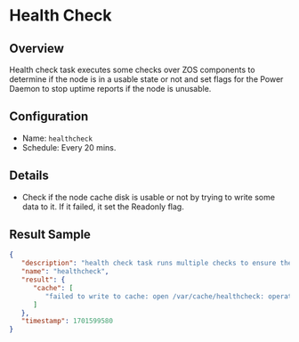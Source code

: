 <h1> Health Check </h1>

## Overview

Health check task executes some checks over ZOS components to determine if the node is in a usable state or not and set flags for the Power Daemon to stop uptime reports if the node is unusable.

## Configuration

- Name: `healthcheck`
- Schedule: Every 20 mins.

## Details

- Check if the node cache disk is usable or not by trying to write some data to it. If it failed, it set the Readonly flag.

## Result Sample

```json
{
   "description": "health check task runs multiple checks to ensure the node is in a usable state and set flags for the power daemon to stop reporting uptime if it is not usable",
   "name": "healthcheck",
   "result": {
      "cache": [
         "failed to write to cache: open /var/cache/healthcheck: operation not permitted"
      ]
   },
   "timestamp": 1701599580
}
```